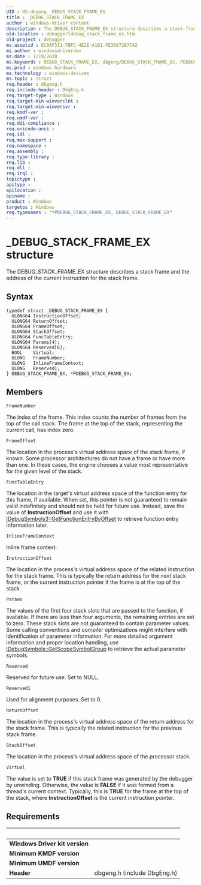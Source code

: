 ```yaml
---
UID : NS:dbgeng._DEBUG_STACK_FRAME_EX
title : _DEBUG_STACK_FRAME_EX
author : windows-driver-content
description : The DEBUG_STACK_FRAME_EX structure describes a stack frame and the address of the current instruction for the stack frame.
old-location : debugger\debug_stack_frame_ex.htm
old-project : debugger
ms.assetid : EC0AF311-7BFC-4E2E-A1B1-FE38872B7FA2
ms.author : windowsdriverdev
ms.date : 1/19/2018
ms.keywords : DEBUG_STACK_FRAME_EX, dbgeng/DEBUG_STACK_FRAME_EX, PDEBUG_STACK_FRAME_EX structure pointer [Windows Debugging], _DEBUG_STACK_FRAME_EX, PDEBUG_STACK_FRAME_EX, *PDEBUG_STACK_FRAME_EX, debugger.debug_stack_frame_ex, dbgeng/PDEBUG_STACK_FRAME_EX, DEBUG_STACK_FRAME_EX structure [Windows Debugging]
ms.prod : windows-hardware
ms.technology : windows-devices
ms.topic : struct
req.header : dbgeng.h
req.include-header : DbgEng.h
req.target-type : Windows
req.target-min-winverclnt : 
req.target-min-winversvr : 
req.kmdf-ver : 
req.umdf-ver : 
req.ddi-compliance : 
req.unicode-ansi : 
req.idl : 
req.max-support : 
req.namespace : 
req.assembly : 
req.type-library : 
req.lib : 
req.dll : 
req.irql : 
topictype : 
apitype : 
apilocation : 
apiname : 
product : Windows
targetos : Windows
req.typenames : "*PDEBUG_STACK_FRAME_EX, DEBUG_STACK_FRAME_EX"
---
```


# _DEBUG_STACK_FRAME_EX structure
The DEBUG_STACK_FRAME_EX structure describes a stack frame and the address of the current instruction for the stack frame.

## Syntax
````
typedef struct _DEBUG_STACK_FRAME_EX {
  ULONG64 InstructionOffset;
  ULONG64 ReturnOffset;
  ULONG64 FrameOffset;
  ULONG64 StackOffset;
  ULONG64 FuncTableEntry;
  ULONG64 Params[4];
  ULONG64 Reserved[6];
  BOOL    Virtual;
  ULONG   FrameNumber;
  ULONG   InlineFrameContext;
  ULONG   Reserved1;
} DEBUG_STACK_FRAME_EX, *PDEBUG_STACK_FRAME_EX;
````

## Members


`FrameNumber`

The index of the frame.  This index counts the number of frames from the top of the call stack.  The frame at the top of the stack, representing the current call, has index zero.

`FrameOffset`

The location in the process's virtual address space of the stack frame, if known.  Some processor architectures do not have a frame or have more than one.  In these cases, the engine chooses a value most representative for the given level of the stack.

`FuncTableEntry`

The location in the target's virtual address space of the function entry for this frame, if available. When set, this pointer is not guaranteed to remain valid indefinitely and should not be held for future use.  Instead, save the value of <b>InstructionOffset</b> and use it with <a href="https://msdn.microsoft.com/6b1fa9fc-f033-4d93-a2ec-f31159d6a69d">IDebugSymbols3::GetFunctionEntryByOffset</a> to retrieve function entry information later.

`InlineFrameContext`

Inline frame context.

`InstructionOffset`

The location in the process's virtual address space of the related instruction for the stack frame.  This is typically the return address for the next stack frame, or the current instruction pointer if the frame is at the top of the stack.

`Params`

The values of the first four stack slots that are passed to the function, if available.  If there are less than four arguments, the remaining entries are set to zero.  These stack slots are not guaranteed to contain parameter values.  Some calling conventions and compiler optimizations might interfere with identification of parameter information.  For more detailed argument information and proper location handling, use <a href="https://msdn.microsoft.com/002af3f1-4879-40e9-a5c6-bf62a3b26e02">IDebugSymbols::GetScopeSymbolGroup</a> to retrieve the actual parameter symbols.

`Reserved`

Reserved for future use. Set to NULL.

`Reserved1`

Used for alignment purposes. Set to 0.

`ReturnOffset`

The location in the process's virtual address space of the return address for the stack frame.  This is typically the related instruction for the previous stack frame.

`StackOffset`

The location in the process's virtual address space of the processor stack.

`Virtual`

The value is set to <b>TRUE</b> if this stack frame was generated by the debugger by unwinding.  Otherwise, the value is <b>FALSE</b> if it was formed from a thread's current context.  Typically, this is <b>TRUE</b> for the frame at the top of the stack, where <b>InstructionOffset</b> is the current instruction pointer.


## Requirements
| &nbsp; | &nbsp; |
| ---- |:---- |
| **Windows Driver kit version** |  |
| **Minimum KMDF version** |  |
| **Minimum UMDF version** |  |
| **Header** | dbgeng.h (include DbgEng.h) |